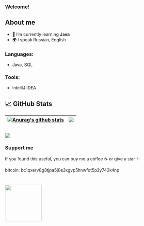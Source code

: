<h3>
  Welcome!
</h3>

## About me ##

- 🌱 I’m currently learning **Java**
- 🌍 I speak Russian, English

### Languages:

* Java, SQL

### Tools:

* IntelliJ IDEA

## 📈 GitHub Stats ## 

| <a href="https://github-readme-stats.vercel.app/api?username=oldSorcerer&show_icons=true&include_all_commits=true&theme=default&hide_border=true"><img align="center" src="https://github-readme-stats.vercel.app/api?username=oldSorcerer&show_icons=true&include_commits=all&theme=default&hide_border=true" alt="Anurag's github stats" /></a>| <a href="https://github-readme-stats.vercel.app/api/top-langs/?username=oldSorcerer&layout=compact&theme=default&hide_border=true&langs_count=4" ><img align="center" src="https://github-readme-stats.vercel.app/api/top-langs/?username=oldSorcerer&layout=compact&theme=default&hide_border=true&langs_count=4" /></a> |
| ------------- |-------------------------------------------------------------------------------------------------------------------------------------------------------------------------------------------------------------------------------------------------------------------------------------------------------------|

<a href="https://github-readme-stats.vercel.app/api/wakatime?username=oldSorcerer\&layout=compact&langs_count=4" ><img align="center" src="https://github-readme-stats.vercel.app/api/wakatime?username=oldSorcerer\&layout=compact&langs_count=4" /></a>
---

### Support me

If you found this useful, you can buy me a coffee ☕️ or give a star ✨

bitcoin: bc1qxerv8g8tjpa5j0e3xgvp5hnwfqt5p2y743k4np


<div style="margin: 40px 0">
   <a href="https://github.com/oldSorcerer/github-profile-views-counter">
       <img width="120px" src="https://komarev.com/ghpvc/?username=oldSorcerer&color=orange&style=plastic">
   </a>
</div>



